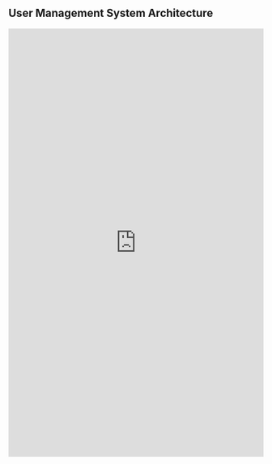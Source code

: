 ## User Management System Architecture

<iframe frameborder="0" style="width:100%;height:846px;" src="https://viewer.diagrams.net/?tags=%7B%7D&highlight=0000ff&edit=_blank&layers=1&nav=1&title=ums.drawio#Uhttps%3A%2F%2Fdrive.google.com%2Fuc%3Fid%3D1MAd1xX7ir8oYjAUTuYy82s5cqDa7g8F7%26export%3Ddownload"></iframe>
